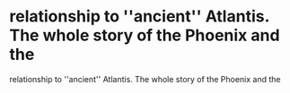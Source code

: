 # relationship to ''ancient'' Atlantis. The whole story of the Phoenix and the

relationship to ''ancient'' Atlantis. The whole story of the Phoenix and the